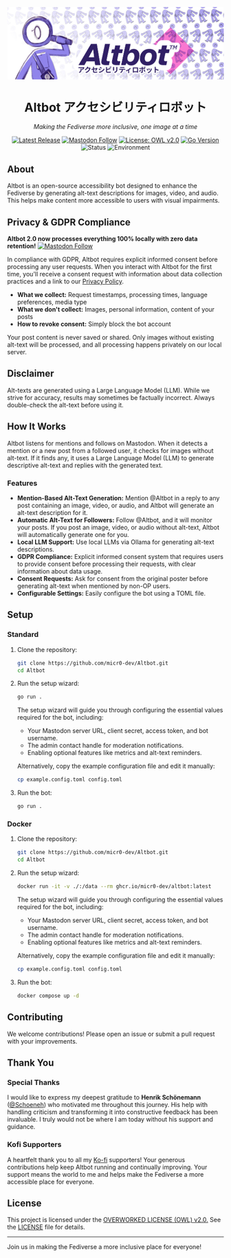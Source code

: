 <div align="center">
  <img src="assets/micr0-alty-banner.png" alt="A decorative banner featuring a repeating pattern of small purple robot icons against a light background, creating a retro-tech wallpaper effect">

# Altbot アクセシビリティロボット

_Making the Fediverse more inclusive, one image at a time_

[![Latest Release](https://img.shields.io/github/v/release/micr0-dev/Altbot)](https://github.com/micr0-dev/Altbot/releases)
[![Mastodon Follow](https://img.shields.io/mastodon/follow/113183205946060973?domain=fuzzies.wtf&style=social)](https://fuzzies.wtf/@altbot)
[![License: OWL v2.0](https://img.shields.io/badge/License-OWL%20v2.0-ff6347.svg)](https://owl-license.org/)
[![Go Version](https://img.shields.io/github/go-mod/go-version/micr0-dev/Altbot)](https://go.dev/)
![Status](https://img.shields.io/badge/status-active-success)
![Environment](https://img.shields.io/badge/environment-friendly-green)

</div>

## About

Altbot is an open-source accessibility bot designed to enhance the Fediverse by generating alt-text descriptions for images, video, and audio. This helps make content more accessible to users with visual impairments.

## Privacy & GDPR Compliance

**Altbot 2.0 now processes everything 100% locally with zero data retention!** [![Mastodon Follow](https://img.shields.io/mastodon/follow/113183205946060973?domain=fuzzies.wtf&style=social)](https://fuzzies.wtf/@altbot)

In compliance with GDPR, Altbot requires explicit informed consent before processing any user requests. When you interact with Altbot for the first time, you'll receive a consent request with information about data collection practices and a link to our [Privacy Policy](PRIVACY.md).

- **What we collect:** Request timestamps, processing times, language preferences, media type
- **What we don't collect:** Images, personal information, content of your posts
- **How to revoke consent:** Simply block the bot account

Your post content is never saved or shared. Only images without existing alt-text will be processed, and all processing happens privately on our local server.

## Disclaimer

Alt-texts are generated using a Large Language Model (LLM). While we strive for accuracy, results may sometimes be factually incorrect. Always double-check the alt-text before using it.

## How It Works

Altbot listens for mentions and follows on Mastodon. When it detects a mention or a new post from a followed user, it checks for images without alt-text. If it finds any, it uses a Large Language Model (LLM) to generate descriptive alt-text and replies with the generated text.

### Features

- **Mention-Based Alt-Text Generation:** Mention @Altbot in a reply to any post containing an image, video, or audio, and Altbot will generate an alt-text description for it.
- **Automatic Alt-Text for Followers:** Follow @Altbot, and it will monitor your posts. If you post an image, video, or audio without alt-text, Altbot will automatically generate one for you.
- **Local LLM Support:** Use local LLMs via Ollama for generating alt-text descriptions.
- **GDPR Compliance:** Explicit informed consent system that requires users to provide consent before processing their requests, with clear information about data usage.
- **Consent Requests:** Ask for consent from the original poster before generating alt-text when mentioned by non-OP users.
- **Configurable Settings:** Easily configure the bot using a TOML file.

## Setup

### Standard

1. Clone the repository:

   ```sh
   git clone https://github.com/micr0-dev/Altbot.git
   cd Altbot
   ```

2. Run the setup wizard:

   ```sh
   go run .
   ```

   The setup wizard will guide you through configuring the essential values required for the bot, including:

   - Your Mastodon server URL, client secret, access token, and bot username.
   - The admin contact handle for moderation notifications.
   - Enabling optional features like metrics and alt-text reminders.

   Alternatively, copy the example configuration file and edit it manually:

   ```sh
   cp example.config.toml config.toml
   ```

3. Run the bot:
   ```sh
   go run .
   ```

### Docker

1. Clone the repository:

   ```sh
   git clone https://github.com/micr0-dev/Altbot.git
   cd Altbot
   ```

2. Run the setup wizard:

   ```sh
   docker run -it -v ./:/data --rm ghcr.io/micr0-dev/altbot:latest
   ```

   The setup wizard will guide you through configuring the essential values required for the bot, including:

   - Your Mastodon server URL, client secret, access token, and bot username.
   - The admin contact handle for moderation notifications.
   - Enabling optional features like metrics and alt-text reminders.

   Alternatively, copy the example configuration file and edit it manually:

   ```sh
   cp example.config.toml config.toml
   ```

3. Run the bot:
   ```sh
   docker compose up -d
   ```

## Contributing

We welcome contributions! Please open an issue or submit a pull request with your improvements.

## Thank You

### Special Thanks

I would like to express my deepest gratitude to **Henrik Schönemann** ([@Schoeneh](https://github.com/Schoeneh)) who motivated me throughout this journey. His help with handling criticism and transforming it into constructive feedback has been invaluable. I truly would not be where I am today without his support and guidance.

### Kofi Supporters

A heartfelt thank you to all my [Ko-fi](https://ko-fi.com/) supporters! Your generous contributions help keep Altbot running and continually improving. Your support means the world to me and helps make the Fediverse a more accessible place for everyone.

## License

This project is licensed under the [OVERWORKED LICENSE (OWL) v2.0.](https://owl-license.org/) See the [LICENSE](LICENSE) file for details.

---

Join us in making the Fediverse a more inclusive place for everyone!

